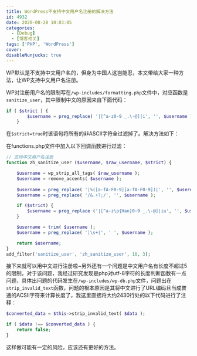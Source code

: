 ```yaml
---
title: WordPress不支持中文用户名注册的解决方法
id: 4932
date: 2020-08-28 10:03:05
categories:
  - [Debug]
  - [博客相关]
tags: ['PHP', 'WordPress']
cover: 
disableNunjucks: true
---
```


WP默认是不支持中文用户名的，但身为中国人这岂能忍，本文带给大家一种方法，让WP支持中文用户名注册。


WP对注册用户名的限制写在`/wp-includes/formatting.php`文件中，对应函数是`sanitize_user`，其中限制中文的原因来自下面代码：


```php
if ( $strict ) {
		$username = preg_replace( '|[^a-z0-9 _.\-@]|i', '', $username );
	}
```

在`$strict=true`时该语句将所有的非ASCII字符全过滤掉了。解决方法如下：


在functions.php文件中加入以下回调函数进行过滤：

```php
// 支持中文用户名注册
function zh_sanitize_user ($username, $raw_username, $strict) {

	$username = wp_strip_all_tags( $raw_username );
	$username = remove_accents( $username );
	
	$username = preg_replace( '|%([a-fA-F0-9][a-fA-F0-9])|', '', $username );
	$username = preg_replace( '/&.+?;/', '', $username );

	if ($strict) {
		$username = preg_replace ('|[^a-z\p{Han}0-9 _.\-@]|iu', '', $username);
	}

	$username = trim( $username );
	$username = preg_replace( '|\s+|', ' ', $username );

	return $username;
}
add_filter('sanitize_user', 'zh_sanitize_user', 10, 3);
```

接下来就可以用中文进行注册啦~另外还有一个问题是中文用户名有长度不超过5的限制，对于该问题，我经过研究发现是php对utf-8字符的长度判断函数有一点问题，具体出问题的代码发生在`/wp-includes/wp-db.php`文件，问题出在`strip_invalid_text`函数，问题的根本原因是其将中文进行了URL编码且当成普通的ACSII字符来计算长度了，我这里直接将大约2430行处的以下代码进行了注释：

```php
$converted_data = $this->strip_invalid_text( $data );

if ( $data !== $converted_data ) {
	return false;
}
```

这样做可能有一定的风险，应该还有更好的方法。
